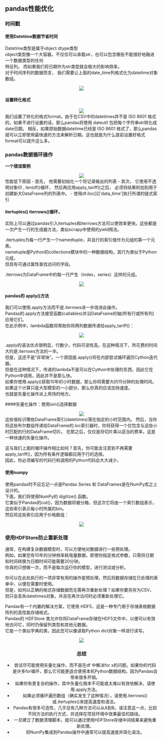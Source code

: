 ## pandas性能优化

### 时间戳
#### 使用Datetime数据节省时间
Datetime类型是属于object dtype类型   
object类型像一个大容器，不仅仅可以承载str，也可以包含哪些不能很好地融进一个数据类型的任何  
特征列。 而如果我们将日期作为str类型就会极大的影响效率。  
对于时间序列的数据而言， 我们需要让上面的date_time列格式化为datetime对象数组。  
<center>
<img src="https://upload-images.jianshu.io/upload_images/14581851-ec4fe081d2036a99?imageMogr2/auto-orient/strip%7CimageView2/2/w/565/format/webp"/>
</center>

#### 设置转化格式
<center>
<img src = "https://upload-images.jianshu.io/upload_images/14581851-2a1470853e8ebd88?imageMogr2/auto-orient/strip%7CimageView2/2/w/580/format/webp"/>
</center>
我们设置了转化的格式format。由于在CSV中的datetimes并不是 ISO 8601 格式的，如果不进行设置的话，那么pandas将使用 dateutil 包把每个字符串str转化成date日期。  
相反，如果原始数据datetime已经是 ISO 8601 格式了，那么pandas就可以立即使用最快速的方法来解析日期。这也就是为什么提前设置好格式format可以提升这么多。  


### pandas数据循环操作

**一个错误案例**
<center>
<img src = "https://upload-images.jianshu.io/upload_images/14581851-0b97c7ddeea7d368?imageMogr2/auto-orient/strip%7CimageView2/2/w/640/format/webp"/>
</center>
性能低下原因  
- 首先， 他需要初始化一个将记录输出的列表
- 其次， 它使用不透明对象(0 , len(df))循环， 然后再应用apply_tariff()之后， 必须将结果附加到用于创建新大DataFrame列的列表中。
- 使用df.iloc[i]['data_time']执行所谓的链式索引


#### itertuples() iterrows()循环，
实际上可以通过pandas引入itertuples和iterrows方法可以使效率更快。这些都是一次产生一行的生成器方法，类似scrapy中使用的yield用法。  

.itertuples为每一行产生一个namedtuple，并且行的索引值作为元组的第一个元素。  
nametuple是Python的collections模块中的一种数据结构，其行为类似于Python元组，  
但具有可通过属性查找访问的字段。  

.iterrows为DataFrame中的每一行产生（index，series）这样的元组。  

<center>
<img src = "https://upload-images.jianshu.io/upload_images/14581851-1d0442f13019c62b?imageMogr2/auto-orient/strip%7CimageView2/2/w/640/format/webp"/>
</center>

#### pandas的 apply()方法
我们可以使用.apply方法而不是.iterrows进一步改进此操作。  
Pandas的.apply方法接受函数(callables)并沿DataFrame的轴(所有行或所有列)应用它们。  
在此示例中，lambda函数将帮助你将两列数据传递给apply_tariff()：  
<center>
<img src = "https://upload-images.jianshu.io/upload_images/14581851-c51a9e317727c9c5?imageMogr2/auto-orient/strip%7CimageView2/2/w/640/format/webp"/>
</center>

.apply的语法优点很明显，行数少，代码可读性高。在这种情况下，所花费的时间大约是.iterrows方法的一半。  
但是，这还不是“非常快”。一个原因是.apply()将在内部尝试循环遍历Cython迭代器。  
但是在这种情况下，传递的lambda不是可以在Cython中处理的东西，因此它在Python中调用，因此并不是那么快。    
如果你使用.apply()获取10年的小时数据，那么你将需要大约15分钟的处理时间。  
如果这个计算只是大型模型的一小部分，那么你真的应该加快速度。  
也就是矢量化操作派上用场的地方。    

####矢量化操作：使用isin()选择数据 

<center>
<img src = "https://upload-images.jianshu.io/upload_images/14581851-fd9d0cc43defec77?imageMogr2/auto-orient/strip%7CimageView2/2/w/817/format/webp"/>
</center>
这些值标识哪些DataFrame索引(datetimes)落在指定的小时范围内。  
然后，当你将这些布尔数组传递给DataFrame的.loc索引器时，你将获得一个仅包含与这些小时匹配的行的DataFrame切片。  
在那之后，仅仅是将切片乘以适当的费率，这是一种快速的矢量化操作。  

这与我们上面的循环操作相比如何？首先，你可能会注意到不再需要apply_tariff()，因为所有条件逻辑都应用于行的选择。  
因此，你必须编写的代码行和调用的Python代码会大大减少。  

#### 使用numpy
使用pandas时不应忘记一点是Pandas Series 和 DataFrames是在NumPy库之上设计的。  
下面，我们将使用NumPy的 digitize() 函数。  
它类似于Pandas的cut()，因为数据将被分箱，但这次它将由一个索引数组表示，这些索引表示每小时所属的bin。  
然后将这些索引应用于价格数组：   

<center>
<img src = "https://upload-images.jianshu.io/upload_images/14581851-dc587d9932c1838e?imageMogr2/auto-orient/strip%7CimageView2/2/w/650/format/webp" />
</center>

### 使用HDFStore防止重新处理
通常，在构建复杂数据模型时，可以方便地对数据进行一些预处理。  
例如，如果您有10年的分钟频率耗电量数据，即使你指定格式参数，只需将日期和时间转换为日期时间可能需要20分钟。  
你真的只想做一次，而不是每次运行你的模型，进行测试或分析。  

你可以在此处执行的一项非常有用的操作是预处理，然后将数据存储在已处理的表单中，以便在需要时使用。  
但是，如何以正确的格式存储数据而无需再次重新处理？如果你要另存为CSV，则只会丢失datetimes对象，并且在再次访问时必须重新处理它。  

Pandas有一个内置的解决方案，它使用 HDF5，这是一种专门用于存储表格数据阵列的高性能存储格式。  
 Pandas的 HDFStore 类允许你将DataFrame存储在HDF5文件中，以便可以有效地访问它，同时仍保留列类型和其他元数据。  
 它是一个类似字典的类，因此您可以像读取Python dict对象一样进行读写。  
 
<center>
<img src = "https://upload-images.jianshu.io/upload_images/14581851-4b395367ccbbe4d9?imageMogr2/auto-orient/strip%7CimageView2/2/w/501/format/webp" />
<center>

### 总结
- 尝试尽可能使用矢量化操作，而不是在df 中解决for x的问题。如果你的代码是许多for循环，那么它可能更适合使用本机Python数据结构，因为Pandas会带来很多开销。
- 如果你有更复杂的操作，其中矢量化根本不可能或太难以有效地解决，请使用.apply方法。
- 如果必须循环遍历数组（确实发生了这种情况），请使用.iterrows()或.itertuples()来提高速度和语法。
- Pandas有很多可选性，几乎总有几种方法可以从A到B。请注意这一点，比较不同方法的执行方式，并选择在项目环境中效果最佳的路线。
- 一旦建立了数据清理脚本，就可以通过使用HDFStore存储中间结果来避免重新处理。
- 将NumPy集成到Pandas操作中通常可以提高速度并简化语法。


 
 









